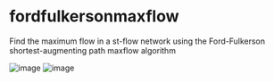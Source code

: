 # fordfulkersonmaxflow
Find the maximum flow in a st-flow network using the Ford-Fulkerson shortest-augmenting path maxflow algorithm

![image](https://user-images.githubusercontent.com/117768679/227620601-0aa29927-ba10-401d-9370-0822f2f096ac.png)
![image](https://user-images.githubusercontent.com/117768679/227620363-8333452b-6642-4d57-b648-4bf64135622c.png)
